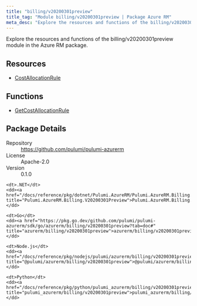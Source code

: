```yaml
---
title: "billing/v20200301preview"
title_tag: "Module billing/v20200301preview | Package Azure RM"
meta_desc: "Explore the resources and functions of the billing/v20200301preview module in the Azure RM package."
---
```


<!-- WARNING: this file was generated by Pulumi Docs Generator. -->
<!-- Do not edit by hand unless you're certain you know what you are doing! -->

Explore the resources and functions of the billing/v20200301preview module in the Azure RM package.

<h2 id="resources">Resources</h2>
<ul class="api">
    <li><a href="costallocationrule" title="CostAllocationRule"><span class="symbol resource"></span>CostAllocationRule</a></li>
</ul>

<h2 id="functions">Functions</h2>
<ul class="api">
    <li><a href="getcostallocationrule" title="GetCostAllocationRule"><span class="symbol function"></span>GetCostAllocationRule</a></li>
</ul>

<h2 id="package-details">Package Details</h2>
<dl class="package-details">
	<dt>Repository</dt>
	<dd><a href="https://github.com/pulumi/pulumi-azurerm">https://github.com/pulumi/pulumi-azurerm</a></dd>
	<dt>License</dt>
	<dd>Apache-2.0</dd>
	<dt>Version</dt>
	<dd>0.1.0</dd>
</dl>



<dl class="tabular">

    <dt>.NET</dt>
    <dd><a href="/docs/reference/pkg/dotnet/Pulumi.AzureRM/Pulumi.AzureRM.Billing.V20200301Preview.html" title="Pulumi.AzureRM.Billing.V20200301Preview">Pulumi.AzureRM.Billing.V20200301Preview</a></dd>

    <dt>Go</dt>
    <dd><a href="https://pkg.go.dev/github.com/pulumi/pulumi-azurerm/sdk/go/azurerm/billing/v20200301preview?tab=doc#" title="azurerm/billing/v20200301preview">azurerm/billing/v20200301preview</a></dd>

    <dt>Node.js</dt>
    <dd><a href="/docs/reference/pkg/nodejs/pulumi/azurerm/billing/v20200301preview/#" title="@pulumi/azurerm/billing/v20200301preview">@pulumi/azurerm/billing/v20200301preview</a></dd>

    <dt>Python</dt>
    <dd><a href="/docs/reference/pkg/python/pulumi_azurerm/billing/v20200301preview" title="pulumi_azurerm/billing/v20200301preview">pulumi_azurerm/billing/v20200301preview</a></dd>

</dl>

